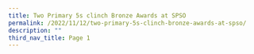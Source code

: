 ```yaml
---
title: Two Primary 5s clinch Bronze Awards at SPSO
permalink: /2022/11/12/two-primary-5s-clinch-bronze-awards-at-spso/
description: ""
third_nav_title: Page 1
---
```

